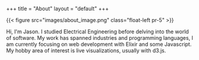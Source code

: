 +++
title = "About"
layout = "default"
+++

<div class="">
  {{< figure src="images/about_image.png" class="float-left pr-5" >}}

  <p class="">Hi, I'm Jason. I studied Electrical Engineering before delving into the world of software. My work has spanned industries and programming languages, I am currently focusing on web development with Elixir and some Javascript. My hobby area of interest is live visualizations, usually with d3.js.</p>
</div>
